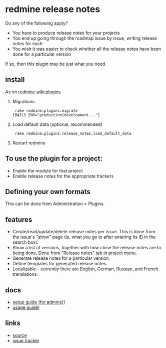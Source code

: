 # redmine release notes

Do any of the following apply?

* You have to produce release notes for your projects
* You end up going through the roadmap issue by issue, writing release notes
  for each
* You wish it was easier to check whether all the release notes have been done
  for a particular version

If so, then this plugin may be just what you need.

## install

As on [redmine wiki:plugins][]

1. Migrations.

        rake redmine:plugins:migrate [RAILS_ENV="production|development..."]

2. Load default data (optional, recommended)

        rake redmine:plugins:release_notes:load_default_data

3. Restart redmine

## To use the plugin for a project:

* Enable the module for that project
* Enable release notes for the appropriate trackers

## Defining your own formats

This can be done from Administration > Plugins. 

## features

* Create/read/update/delete release notes per issue. This is done from the
  issue's "show" page (ie, what you go to after entering its ID in the search
  box).
* Show a list of versions, together with how close the release notes are to
  being done. Done from "Release notes" tab in project menu.
* Generate release notes for a particular version.
* Define templates for generated release notes.
* Localizable - currently there are English, German, Russian, and French
  translations.

## docs

* [setup guide (for admins)](setup-guide)]
* [usage guide](setup-guide)]

## links

* [source](https://github.com/hdgarrood/redmine_release_notes)
* [issue tracker](https://github.com/hdgarrood/redmine_release_notes/issues)

[redmine wiki:plugins]: http://www.redmine.org/projects/redmine/wiki/Plugins "Redmine's wiki page for plugins"

